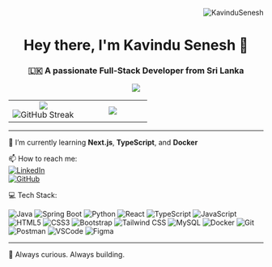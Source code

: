 <p align="right">
  <img src="https://komarev.com/ghpvc/?username=KavinduSenesh&label=Profile%20views&color=0e75b6&style=flat" alt="KavinduSenesh" />
</p>

<h1 align="center">
  Hey there, I'm <strong>Kavindu Senesh</strong> 👋
</h1>

<h3 align="center">🇱🇰 A passionate Full-Stack Developer from Sri Lanka</h3>

<p align="center">
  <img src="https://github-profile-summary-cards.vercel.app/api/cards/profile-details?username=KavinduSenesh&theme=github_dark" />
</p>

<table align="center">
  <tr>
    <td width="50%" align="center">
      <img src="https://github-readme-stats.vercel.app/api?username=KavinduSenesh&show_icons=true&theme=github_dark&count_private=true" />
      <br />
      <img src="https://streak-stats.demolab.com?user=KavinduSenesh&theme=github-dark&hide_border=false" alt="GitHub Streak" />
    </td>
    <td width="50%" align="center">
      <img src="https://github-readme-stats.vercel.app/api/top-langs/?username=KavinduSenesh&theme=github_dark&layout=compact&langs_count=8&hide_border=false" />
    </td>
  </tr>
</table>

---

🌱 I’m currently learning **Next.js**, **TypeScript**, and **Docker**

📫 How to reach me:  
[![LinkedIn](https://img.shields.io/badge/LinkedIn-blue?style=flat&logo=linkedin&logoColor=white)](https://www.linkedin.com/in/kavindusenesh)  
[![GitHub](https://img.shields.io/badge/GitHub-100000?style=flat&logo=github&logoColor=white)](https://github.com/KavinduSenesh)

💻 Tech Stack:

![Java](https://img.shields.io/badge/Java-ED8B00?style=flat&logo=java&logoColor=white)
![Spring Boot](https://img.shields.io/badge/Spring%20Boot-6DB33F?style=flat&logo=spring-boot&logoColor=white)
![Python](https://img.shields.io/badge/Python-3776AB?style=flat&logo=python&logoColor=white)
![React](https://img.shields.io/badge/React-20232A?style=flat&logo=react&logoColor=61DAFB)
![TypeScript](https://img.shields.io/badge/TypeScript-3178C6?style=flat&logo=typescript&logoColor=white)
![JavaScript](https://img.shields.io/badge/JavaScript-F7DF1E?style=flat&logo=javascript&logoColor=black)
![HTML5](https://img.shields.io/badge/HTML5-E34F26?style=flat&logo=html5&logoColor=white)
![CSS3](https://img.shields.io/badge/CSS3-1572B6?style=flat&logo=css3&logoColor=white)
![Bootstrap](https://img.shields.io/badge/Bootstrap-563D7C?style=flat&logo=bootstrap&logoColor=white)
![Tailwind CSS](https://img.shields.io/badge/Tailwind%20CSS-38B2AC?style=flat&logo=tailwind-css&logoColor=white)
![MySQL](https://img.shields.io/badge/MySQL-00758F?style=flat&logo=mysql&logoColor=white)
![Docker](https://img.shields.io/badge/Docker-2496ED?style=flat&logo=docker&logoColor=white)
![Git](https://img.shields.io/badge/Git-F05032?style=flat&logo=git&logoColor=white)
![Postman](https://img.shields.io/badge/Postman-FF6C37?style=flat&logo=postman&logoColor=white)
![VSCode](https://img.shields.io/badge/VS%20Code-007ACC?style=flat&logo=visual-studio-code&logoColor=white)
![Figma](https://img.shields.io/badge/Figma-F24E1E?style=flat&logo=figma&logoColor=white)


----

🧠 Always curious. Always building.

